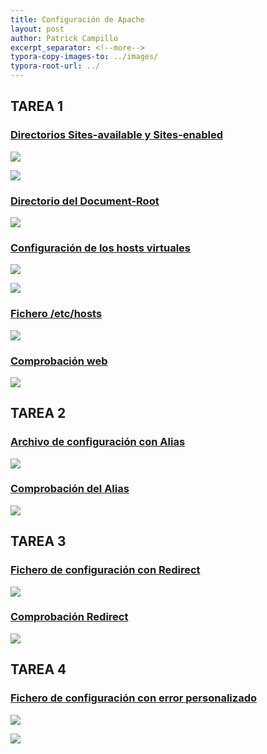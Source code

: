 ```yaml
---
title: Configuración de Apache
layout: post
author: Patrick Campillo
excerpt_separator: <!--more-->
typora-copy-images-to: ../images/
typora-root-url: ../
---
```


## TAREA 1

### <u>Directorios Sites-available y Sites-enabled</u>

![](/images/confapache/1.PNG)

![](/images/confapache/2.PNG)





### <u>Directorio del Document-Root</u>

![](/images/confapache/3.PNG)





### <u>Configuración de los hosts virtuales</u>

![](/images/confapache/4.PNG)

![](/images/confapache/5.PNG)





### <u>Fichero /etc/hosts</u>

![](/images/confapache/6.PNG)





### <u>Comprobación web</u>

![](/images/confapache/7.PNG)







## TAREA 2

### <u>Archivo de configuración con Alias</u>

![](/images/confapache/8.PNG)





### <u>Comprobación del Alias</u>

![](/images/confapache/9.PNG)







## TAREA 3

### <u>Fichero de configuración con Redirect</u>

![](/images/confapache/10.PNG)





### <u>Comprobación Redirect</u>

![](/images/confapache/11.PNG)







## TAREA 4

### <u>Fichero de configuración con error personalizado</u>

![](/images/confapache/12.PNG)

![](/images/confapache/13.PNG)